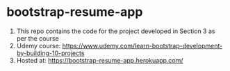 # bootstrap-resume-app

1. This repo contains the code for the project developed in Section 3 as per the course
2. Udemy course: https://www.udemy.com/learn-bootstrap-development-by-building-10-projects
3. Hosted at: https://bootstrap-resume-app.herokuapp.com/

